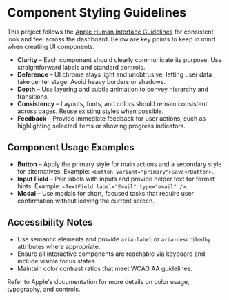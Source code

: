 # Component Styling Guidelines

This project follows the [Apple Human Interface Guidelines](https://developer.apple.com/design/human-interface-guidelines/) for consistent look and feel across the dashboard. Below are key points to keep in mind when creating UI components.

- **Clarity** – Each component should clearly communicate its purpose. Use straightforward labels and standard controls.
- **Deference** – UI chrome stays light and unobtrusive, letting user data take center stage. Avoid heavy borders or shadows.
- **Depth** – Use layering and subtle animation to convey hierarchy and transitions.
- **Consistency** – Layouts, fonts, and colors should remain consistent across pages. Reuse existing styles when possible.
- **Feedback** – Provide immediate feedback for user actions, such as highlighting selected items or showing progress indicators.

## Component Usage Examples
- **Button** – Apply the primary style for main actions and a secondary style for alternatives. Example: `<Button variant="primary">Save</Button>`.
- **Input Field** – Pair labels with inputs and provide helper text for format hints. Example: `<TextField label="Email" type="email" />`.
- **Modal** – Use modals for short, focused tasks that require user confirmation without leaving the current screen.

## Accessibility Notes
- Use semantic elements and provide `aria-label` or `aria-describedby` attributes where appropriate.
- Ensure all interactive components are reachable via keyboard and include visible focus states.
- Maintain color contrast ratios that meet WCAG AA guidelines.

Refer to Apple's documentation for more details on color usage, typography, and controls.
